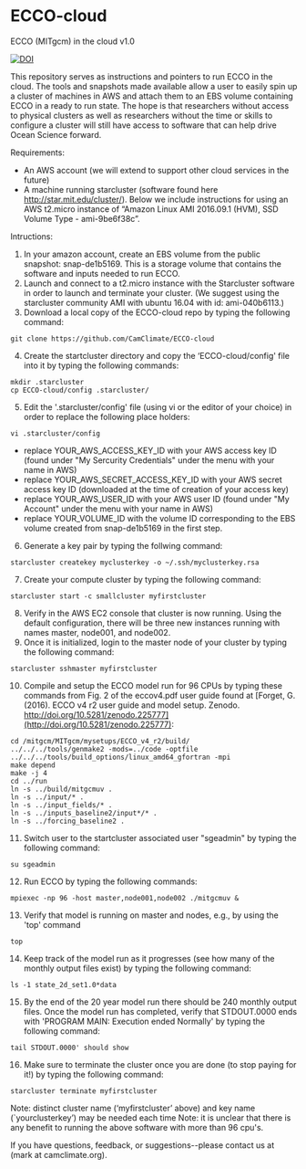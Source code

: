 # ECCO-cloud
ECCO (MITgcm) in the cloud v1.0

[![DOI](https://zenodo.org/badge/76081884.svg)](https://zenodo.org/badge/latestdoi/76081884)

This repository serves as instructions and pointers to run ECCO in the cloud.  The tools and snapshots made available allow a user to easily spin up a cluster of machines in AWS and attach them to an EBS volume containing ECCO in a ready to run state.  The hope is that researchers without access to physical clusters as well as researchers without the time or skills to configure a cluster will still have access to software that can help drive Ocean Science forward.

Requirements:
* An AWS account (we will extend to support other cloud services in the future)
* A machine running starcluster (software found here http://star.mit.edu/cluster/). Below we include instructions for using an AWS t2.micro instance of “Amazon Linux AMI 2016.09.1 (HVM), SSD Volume Type - ami-9be6f38c”.

Intructions:
1. In your amazon account, create an EBS volume from the public snapshot: snap-de1b5169.  This is a storage volume that contains the software and inputs needed to run ECCO. 
2. Launch and connect to a t2.micro instance with the Starcluster software in order to launch and terminate your cluster.  (We suggest using the starcluster community AMI with ubuntu 16.04 with id: ami-040b6113.)
3. Download a local copy of the ECCO-cloud repo by typing the following command:
```
git clone https://github.com/CamClimate/ECCO-cloud
```
4. Create the startcluster directory and copy the ‘ECCO-cloud/config' file into it by typing the following commands:
```
mkdir .starcluster
cp ECCO-cloud/config .starcluster/
```
5. Edit the '.starcluster/config' file (using vi or the editor of your choice) in order to replace the following place holders:
```
vi .starcluster/config
```
   * replace YOUR_AWS_ACCESS_KEY_ID with your AWS access key ID (found under "My Sercurity Credentials" under the menu with your name in AWS)
   * replace YOUR_AWS_SECRET_ACCESS_KEY_ID with your AWS secret access key ID (downloaded at the time of creation of your access key)
   * replace YOUR_AWS_USER_ID with your AWS user ID (found under "My Account" under the menu with your name in AWS)
   * replace YOUR_VOLUME_ID with the volume ID corresponding to the EBS volume created from snap-de1b5169 in the first step.
6. Generate a key pair by typing the follwing command:
```
starcluster createkey myclusterkey -o ~/.ssh/myclusterkey.rsa
```
7. Create your compute cluster by typing the following command:
```
starcluster start -c smallcluster myfirstcluster
```
8. Verify in the AWS EC2 console that cluster is now running. Using the default configuration, there will be three new instances running with names master, node001, and node002.
9. Once it is initialized, login to the master node of your cluster by typing the following command:
```
starcluster sshmaster myfirstcluster
```
10. Compile and setup the ECCO model run for 96 CPUs by typing these commands from Fig. 2 of the eccov4.pdf user guide found at [Forget, G. (2016). ECCO v4 r2 user guide and model setup. Zenodo. http://doi.org/10.5281/zenodo.225777](http://doi.org/10.5281/zenodo.225777):
```
cd /mitgcm/MITgcm/mysetups/ECCO_v4_r2/build/
../../../tools/genmake2 -mods=../code -optfile ../../../tools/build_options/linux_amd64_gfortran -mpi
make depend
make -j 4
cd ../run
ln -s ../build/mitgcmuv .
ln -s ../input/* .
ln -s ../input_fields/* .
ln -s ../inputs_baseline2/input*/* .
ln -s ../forcing_baseline2 .
```
11. Switch user to the startcluster associated user "sgeadmin" by typing the following command:
```
su sgeadmin
```
12. Run ECCO by typing the following commands:
```
mpiexec -np 96 -host master,node001,node002 ./mitgcmuv &
```
13. Verify that model is running on master and nodes, e.g., by using the 'top' command
```
top
```
14. Keep track of the model run as it progresses (see how many of the monthly output files exist) by typing the following command:
```
ls -1 state_2d_set1.0*data
```
15. By the end of the 20 year model run there should be 240 monthly output files.  Once the model run has completed, verify that STDOUT.0000 ends with 'PROGRAM MAIN: Execution ended Normally' by typing the following command: 
```
tail STDOUT.0000' should show 
```  
16. Make sure to terminate the cluster once you are done (to stop paying for it!) by typing the following command:
```
starcluster terminate myfirstcluster
```

Note: distinct cluster name (‘myfirstcluster’ above) and key name (`yourclusterkey’) may be needed each time
Note: it is unclear that there is any benefit to running the above software with more than 96 cpu's.

If you have questions, feedback, or suggestions--please contact us at (mark at camclimate.org).



